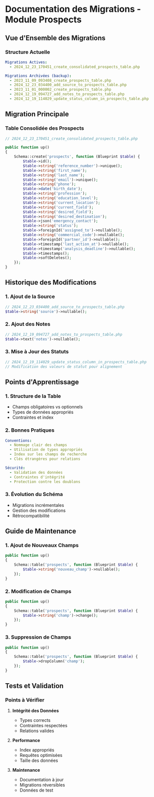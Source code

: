 # Documentation des Migrations - Module Prospects

## Vue d'Ensemble des Migrations

### Structure Actuelle
```yaml
Migrations Actives:
  - 2024_12_23_170451_create_consolidated_prospects_table.php

Migrations Archivées (backup):
  - 2023_11_09_093408_create_prospects_table.php
  - 2024_12_23_034400_add_source_to_prospects_table.php
  - 2023_11_01_000002_create_prospects_table.php
  - 2024_12_19_094727_add_notes_to_prospects_table.php
  - 2024_12_19_114029_update_status_column_in_prospects_table.php
```

## Migration Principale

### Table Consolidée des Prospects
```php
// 2024_12_23_170451_create_consolidated_prospects_table.php

public function up()
{
    Schema::create('prospects', function (Blueprint $table) {
        $table->id();
        $table->string('reference_number')->unique();
        $table->string('first_name');
        $table->string('last_name');
        $table->string('email')->unique();
        $table->string('phone');
        $table->date('birth_date');
        $table->string('profession');
        $table->string('education_level');
        $table->string('current_location');
        $table->string('current_field');
        $table->string('desired_field');
        $table->string('desired_destination');
        $table->json('emergency_contact');
        $table->string('status');
        $table->foreignId('assigned_to')->nullable();
        $table->string('commercial_code')->nullable();
        $table->foreignId('partner_id')->nullable();
        $table->timestamp('last_action_at')->nullable();
        $table->timestamp('analysis_deadline')->nullable();
        $table->timestamps();
        $table->softDeletes();
    });
}
```

## Historique des Modifications

### 1. Ajout de la Source
```php
// 2024_12_23_034400_add_source_to_prospects_table.php
$table->string('source')->nullable();
```

### 2. Ajout des Notes
```php
// 2024_12_19_094727_add_notes_to_prospects_table.php
$table->text('notes')->nullable();
```

### 3. Mise à Jour des Statuts
```php
// 2024_12_19_114029_update_status_column_in_prospects_table.php
// Modification des valeurs de statut pour alignement
```

## Points d'Apprentissage

### 1. Structure de la Table
- Champs obligatoires vs optionnels
- Types de données appropriés
- Contraintes et index

### 2. Bonnes Pratiques
```yaml
Conventions:
  - Nommage clair des champs
  - Utilisation de types appropriés
  - Index sur les champs de recherche
  - Clés étrangères pour relations

Sécurité:
  - Validation des données
  - Contraintes d'intégrité
  - Protection contre les doublons
```

### 3. Évolution du Schéma
- Migrations incrémentales
- Gestion des modifications
- Rétrocompatibilité

## Guide de Maintenance

### 1. Ajout de Nouveaux Champs
```php
public function up()
{
    Schema::table('prospects', function (Blueprint $table) {
        $table->string('nouveau_champ')->nullable();
    });
}
```

### 2. Modification de Champs
```php
public function up()
{
    Schema::table('prospects', function (Blueprint $table) {
        $table->string('champ')->change();
    });
}
```

### 3. Suppression de Champs
```php
public function up()
{
    Schema::table('prospects', function (Blueprint $table) {
        $table->dropColumn('champ');
    });
}
```

## Tests et Validation

### Points à Vérifier
1. **Intégrité des Données**
   - Types corrects
   - Contraintes respectées
   - Relations valides

2. **Performance**
   - Index appropriés
   - Requêtes optimisées
   - Taille des données

3. **Maintenance**
   - Documentation à jour
   - Migrations réversibles
   - Données de test
